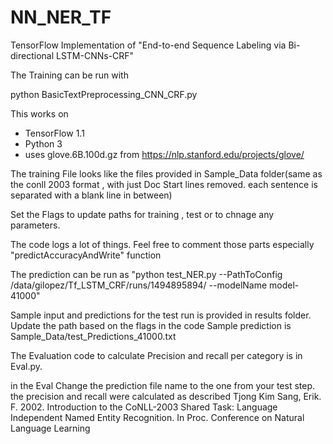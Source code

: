 # NN_NER_TF
TensorFlow Implementation of "End-to-end Sequence Labeling via Bi-directional LSTM-CNNs-CRF"

The Training can be run with

python BasicTextPreprocessing_CNN_CRF.py

This works on 
- TensorFlow 1.1
- Python 3
- uses glove.6B.100d.gz from https://nlp.stanford.edu/projects/glove/

The training File looks like the files provided in Sample_Data folder(same as the conll 2003 format , with just Doc Start lines removed. each sentence is separated with a blank line in between)

Set the Flags to update paths for training , test or to chnage any parameters. 

The code logs a lot of things. Feel free to
comment those parts especially "predictAccuracyAndWrite" function

The prediction can be run as 
"python test_NER.py --PathToConfig /data/gilopez/Tf_LSTM_CRF/runs/1494895894/ --modelName model-41000"

Sample input and predictions for the test run is provided in results folder. Update the path based on the flags in the code
Sample prediction is Sample_Data/test_Predictions_41000.txt

The Evaluation code to calculate Precision and recall per category is in Eval.py. 

in the Eval Change the prediction file name to the one from your test step. the precision and recall were calculated as described 
Tjong Kim Sang, Erik. F. 2002. Introduction to the CoNLL-2003 Shared Task: Language Independent Named Entity Recognition. In Proc. Conference on Natural Language Learning

